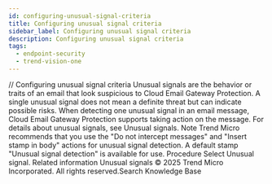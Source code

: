 ```yaml
---
id: configuring-unusual-signal-criteria
title: Configuring unusual signal criteria
sidebar_label: Configuring unusual signal criteria
description: Configuring unusual signal criteria
tags:
  - endpoint-security
  - trend-vision-one
---
```


/*<![CDATA[*/ $('#title').html($('meta[name=map-description]').attr('content')); /*]]>*/ Configuring unusual signal criteria Unusual signals are the behavior or traits of an email that look suspicious to Cloud Email Gateway Protection. A single unusual signal does not mean a definite threat but can indicate possible risks. When detecting one unusual signal in an email message, Cloud Email Gateway Protection supports taking action on the message. For details about unusual signals, see Unusual signals. Note Trend Micro recommends that you use the "Do not intercept messages" and "Insert stamp in body" actions for unusual signal detection. A default stamp "Unusual signal detection" is available for use. Procedure Select Unusual signal. Related information Unusual signals © 2025 Trend Micro Incorporated. All rights reserved.Search Knowledge Base
